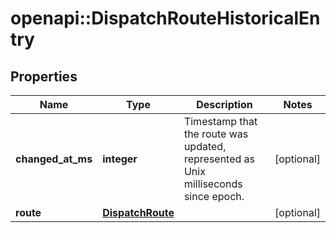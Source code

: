 # openapi::DispatchRouteHistoricalEntry

## Properties
Name | Type | Description | Notes
------------ | ------------- | ------------- | -------------
**changed_at_ms** | **integer** | Timestamp that the route was updated, represented as Unix milliseconds since epoch. | [optional] 
**route** | [**DispatchRoute**](DispatchRoute.md) |  | [optional] 


